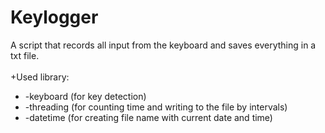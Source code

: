 # Keylogger

A script that records all input from the keyboard and saves everything in a txt file.<br/><br/>
+Used library:<br/>
<ul>
<li>-keyboard (for key detection)</li>
<li>-threading (for counting time and writing to the file by intervals)</li>
<li>-datetime (for creating file name with current date and time)</li>
</ul>
